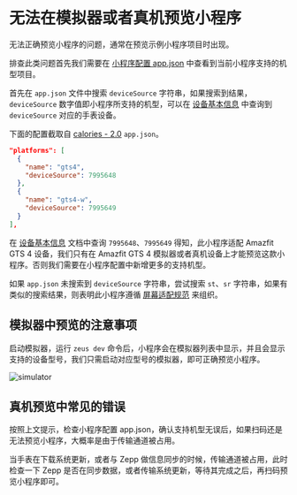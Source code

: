 # 无法在模拟器或者真机预览小程序

无法正确预览小程序的问题，通常在预览示例小程序项目时出现。

排查此类问题首先我们需要在 [小程序配置 app.json](../../reference/app-json.mdx) 中查看到当前小程序支持的机型项目。

首先在 `app.json` 文件中搜索 `deviceSource` 字符串，如果搜索到结果，`deviceSource` 数字值即小程序所支持的机型，可以在 [设备基本信息](../../reference/related-resources/device-list.mdx) 中查询到 `deviceSource` 对应的手表设备。

下面的配置截取自 [calories - 2.0](https://github.com/zepp-health/zeppos-samples/blob/main/application/2.0/calories/app.json) `app.json`。

```json
"platforms": [
  {
    "name": "gts4",
    "deviceSource": 7995648
  },
  {
    "name": "gts4-w",
    "deviceSource": 7995649
  }
],
```

在 [设备基本信息](../../reference/related-resources/device-list.mdx) 文档中查询 `7995648`、`7995649` 得知，此小程序适配 Amazfit GTS 4 设备，我们只有在 Amazfit GTS 4 模拟器或者真机设备上才能预览这款小程序。否则我们需要在小程序配置中新增更多的支持机型。

如果 `app.json` 未搜索到 `deviceSource` 字符串，尝试搜索 `st`、`sr` 字符串，如果有类似的搜索结果，则表明此小程序遵循 [屏幕适配规范](../framework/device/screen-adaption.md) 来组织。

## 模拟器中预览的注意事项

启动模拟器，运行 `zeus dev` 命令后，小程序会在模拟器列表中显示，并且会显示支持的设备型号，我们只需启动对应型号的模拟器，即可正确预览小程序。

![simulator](/img/docs/guides/faq/simulator_devicesource.jpg)

## 真机预览中常见的错误

按照上文提示，检查小程序配置 app.json，确认支持机型无误后，如果扫码还是无法预览小程序，大概率是由于传输通道被占用。

当手表在下载系统更新，或者与 Zepp 做信息同步的时候，传输通道被占用，此时检查一下 Zepp 是否在同步数据，或者传输系统更新，等待其完成之后，再扫码预览小程序即可。
